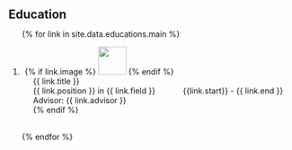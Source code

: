 <h2 id="educations" style="margin: -5px 0px 5px;">Education</h2>

<div class="educations">
<ol class="afflication">

{% for link in site.data.educations.main %}

<li>
<div class="edu-row">
  <div class="col-sm-3" style="position: relative;padding-left: 5px;">
    {% if link.image %} 
    <img src="{{ link.image }}" class="teaser img-fluid z-depth-1" width="50px">
    {% endif %}
  </div>
  <div class="col-sm-9" style="position: relative;padding-right: 15px;padding-left: 20px;">
      <div class="title">{{ link.title }}</div>
      <div class="details">{{ link.position }} in {{ link.field }} <t style="float:right">{{link.start}} - {{ link.end }}</t></div>
      <div class="advisor">Advisor: {{ link.advisor }}</div>
      {% endif %}
  </div>

</div>
</li>

<br>

{% endfor %}

</ol>
</div>